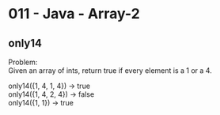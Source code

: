 011 - Java - Array-2
=====================

only14
------

Problem:  
Given an array of ints, return true if every element is a 1 or a 4. 
>
only14({1, 4, 1, 4}) → true  
only14({1, 4, 2, 4}) → false  
only14({1, 1}) → true  